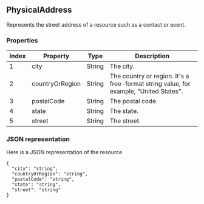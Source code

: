 ## PhysicalAddress
Represents the street address of a resource such as a contact or event.

### Properties

| Index | Property        | Type   | Description                                                                           |
|-------|-----------------|--------|---------------------------------------------------------------------------------------|
| 1     | city            | String | The city.                                                                             |
| 2     | countryOrRegion | String | The country or region. It's a free-format string value, for example, "United States". |
| 3     | postalCode      | String | The postal code.                                                                      |
| 4     | state           | String | The state.                                                                            |
| 5     | street          | String | The street.                                                                           |

### JSON representation
Here is a JSON representation of the resource
```http 
{
  "city": "string",
  "countryOrRegion": "string",
  "postalCode": "string",
  "state": "string",
  "street": "string"
}
```

		
		
		
		
		
		